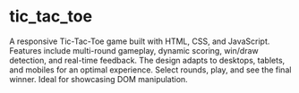 # tic_tac_toe
A responsive Tic-Tac-Toe game built with HTML, CSS, and JavaScript. Features include multi-round gameplay, dynamic scoring, win/draw detection, and real-time feedback. The design adapts to desktops, tablets, and mobiles for an optimal experience. Select rounds, play, and see the final winner. Ideal for showcasing DOM manipulation.
